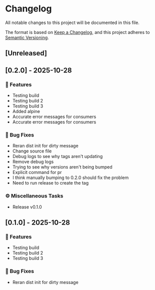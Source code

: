 # Changelog

All notable changes to this project will be documented in this file.

The format is based on [Keep a Changelog](https://keepachangelog.com/en/1.0.0/),
and this project adheres to [Semantic Versioning](https://semver.org/spec/v2.0.0.html).

## [Unreleased]
## [0.2.0] - 2025-10-28

### 🚀 Features

- Testing build
- Testing build 2
- Testing build 3
- Added alpine
- Accurate error messages for consumers
- Accurate error messages for consumers

### 🐛 Bug Fixes

- Reran dist init for dirty message
- Change source file
- Debug logs to see why tags aren't updating
- Remove debug logs
- Trying to see why versions aren't being bumped
- Explicit command for pr
- I think manually bumping to 0.2.0 should fix the problem
- Need to run release to create the tag

### ⚙️ Miscellaneous Tasks

- Release v0.1.0
## [0.1.0] - 2025-10-28

### 🚀 Features

- Testing build
- Testing build 2
- Testing build 3

### 🐛 Bug Fixes

- Reran dist init for dirty message
